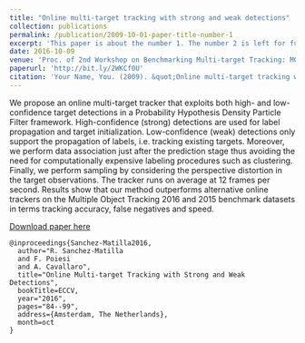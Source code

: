 ```yaml
---
title: "Online multi-target tracking with strong and weak detections"
collection: publications
permalink: /publication/2009-10-01-paper-title-number-1
excerpt: 'This paper is about the number 1. The number 2 is left for future work.'
date: 2016-10-09
venue: 'Proc. of 2nd Workshop on Benchmarking Multi-target Tracking: MOTChallenge'
paperurl: 'http://bit.ly/2WKCf0U'
citation: 'Your Name, You. (2009). &quot;Online multi-target tracking with strong and weak detection.&quot; <i>Proc. of 2nd Workshop on Benchmarking Multi-target Tracking: MOTChallenge</i>.'
---
```

We propose an online multi-target tracker that exploits both high- and low-confidence target detections in a Probability Hypothesis Density Particle Filter framework. High-confidence (strong) detections are used for label propagation and target initialization. Low-confidence (weak) detections only support the propagation of labels, i.e. tracking existing targets. Moreover, we perform data association just after the prediction stage thus avoiding the need for computationally expensive labeling procedures such as clustering. Finally, we perform sampling by considering the perspective distortion in the target observations. The tracker runs on average at 12 frames per second. Results show that our method outperforms alternative online trackers on the Multiple Object Tracking 2016 and 2015 benchmark datasets in terms tracking accuracy, false negatives and speed.

[Download paper here](http://bit.ly/2WKCf0U)

```
@inproceedings{Sanchez-Matilla2016,
  author="R. Sanchez-Matilla
  and F. Poiesi
  and A. Cavallaro",
  title="Online Multi-target Tracking with Strong and Weak Detections",
  bookTitle=ECCV,
  year="2016",
  pages="84--99",
  address={Amsterdam, The Netherlands},
  month=oct
}
```
